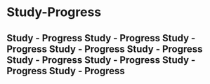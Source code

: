 # Study-Progress
Study - Progress
Study - Progress
Study - Progress
Study - Progress
Study - Progress
Study - Progress
Study - Progress
Study - Progress
Study - Progress
---------------------


